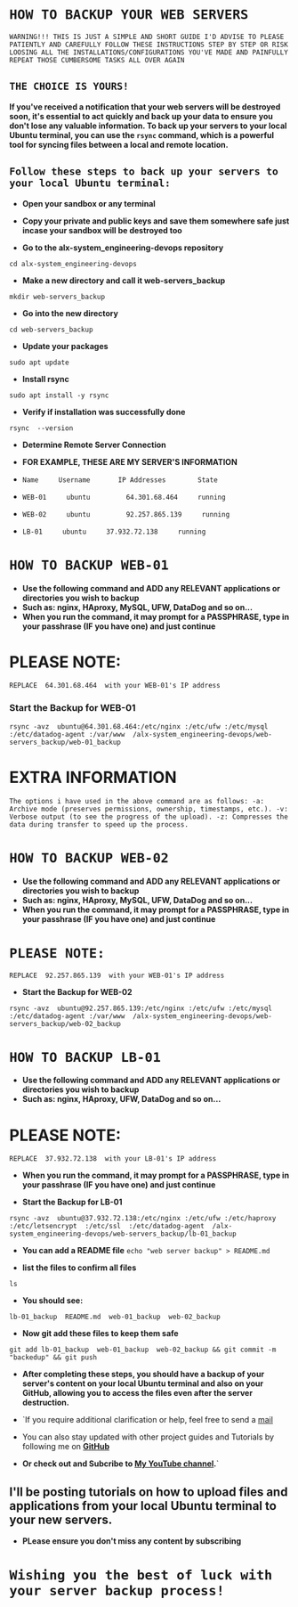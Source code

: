# `HOW TO BACKUP YOUR WEB SERVERS`

`WARNING!!!
THIS IS JUST A SIMPLE AND SHORT GUIDE
I'D ADVISE TO PLEASE PATIENTLY AND CAREFULLY FOLLOW THESE INSTRUCTIONS STEP BY STEP
OR RISK LOOSING ALL THE INSTALLATIONS/CONFIGURATIONS YOU'VE MADE AND PAINFULLY REPEAT THOSE CUMBERSOME TASKS ALL OVER AGAIN`
## `THE CHOICE IS YOURS!`

**If you've received a notification that your web servers will be destroyed soon, it's essential to act quickly and back up your data to ensure you don't lose any valuable information. To back up your servers to your local Ubuntu terminal, you can use the `rsync` command, which is a powerful tool for syncing files between a local and remote location.**



## `Follow these steps to back up your servers to your local Ubuntu terminal:`

- **Open your sandbox or any  terminal**

- **Copy your private and public keys and save them somewhere safe just incase your sandbox will be destroyed too**

- **Go to the alx-system_engineering-devops repository**

`cd alx-system_engineering-devops`
 - **Make a new directory and call it web-servers_backup**

`mkdir web-servers_backup`

- **Go into the new directory**

`cd web-servers_backup`

- **Update your packages**

`sudo apt update`

- **Install rsync**

`sudo apt install -y rsync`

- **Verify if installation was successfully done**

`rsync  --version`

- **Determine Remote Server Connection**

- **FOR EXAMPLE, THESE ARE MY SERVER'S INFORMATION**

- `Name     Username       IP Addresses        State`
- `WEB-01     ubuntu		 64.301.68.464     running`	
- `WEB-02     ubuntu		 92.257.865.139     running`	
- `LB-01     ubuntu     37.932.72.138     running`


# `HOW TO BACKUP WEB-01`

- **Use the following command and ADD any RELEVANT applications or directories you wish to backup**
- **Such as: nginx, HAproxy, MySQL, UFW, DataDog and so on...**
- **When you run the command, it may prompt for a PASSPHRASE, type in your passhrase (IF you have one) and just continue**

# PLEASE NOTE:
`REPLACE  64.301.68.464  with your WEB-01's IP address`

### Start the Backup for WEB-01

`rsync -avz  ubuntu@64.301.68.464:/etc/nginx :/etc/ufw :/etc/mysql  :/etc/datadog-agent :/var/www  /alx-system_engineering-devops/web-servers_backup/web-01_backup`


# EXTRA INFORMATION
`The options i have used in the above command are as follows:
-a: Archive mode (preserves permissions, ownership, timestamps, etc.).
-v: Verbose output (to see the progress of the upload).
-z: Compresses the data during transfer to speed up the process.`


# `HOW TO BACKUP WEB-02`

- **Use the following command and ADD any RELEVANT applications or directories you wish to backup**
- **Such as: nginx, HAproxy, MySQL, UFW, DataDog and so on...**
- **When you run the command, it may prompt for a PASSPHRASE, type in your passhrase (IF you have one) and just continue**


# `PLEASE NOTE:`
`REPLACE  92.257.865.139  with your WEB-01's IP address`

- **Start the Backup for WEB-02**

`rsync -avz  ubuntu@92.257.865.139:/etc/nginx :/etc/ufw :/etc/mysql  :/etc/datadog-agent :/var/www  /alx-system_engineering-devops/web-servers_backup/web-02_backup`



# `HOW TO BACKUP LB-01`

- **Use the following command and ADD any RELEVANT applications or directories you wish to backup**
- **Such as: nginx, HAproxy, UFW, DataDog and so on...** 


# PLEASE NOTE:
`REPLACE  37.932.72.138  with your LB-01's IP address`

- **When you run the command, it may prompt for a PASSPHRASE, type in your passhrase (IF you have one) and just continue**

- **Start the Backup for LB-01**

`rsync -avz  ubuntu@37.932.72.138:/etc/nginx :/etc/ufw :/etc/haproxy :/etc/letsencrypt  :/etc/ssl  :/etc/datadog-agent  /alx-system_engineering-devops/web-servers_backup/lb-01_backup`

- **You can add a README file**
`echo "web server backup" > README.md`

- **list the files to confirm all files**

`ls `

- **You should see:**

`lb-01_backup  README.md  web-01_backup  web-02_backup`

- **Now git add these files to keep them safe**

`git add lb-01_backup  web-01_backup  web-02_backup && git commit -m "backedup" && git push`

- **After completing these steps, you should have a backup of your server's content on your local Ubuntu terminal and also on your GitHub,
allowing you to access the files even after the server destruction.**



- `If you require additional clarification or help, feel free to send a [mail](igbebestor72gmail.com)
- You can also stay updated with other project guides and Tutorials by following me on **[GitHub](https://github.com/besthor)**
- **Or check out and Subcribe to [My YouTube channel](https://www.youtube.com/channel/UCVLwEYPiV1omTB-8ZQAioyw).**`


## I'll be posting tutorials on how to upload files and applications from your local Ubuntu terminal to your new servers.
- **PLease ensure you don't miss any content by subscribing**
# `Wishing you the best of luck with your server backup process!`


